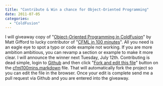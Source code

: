 ```yaml
---
title: "Contribute & Win a chance for Object-Oriented Programming"
date: 2011-07-05
categories: 
  - "ColdFusion"
---
```


I will giveaway copy of "[Object-Oriented Programming in ColdFusion](http://www.amazon.com/Object-Oriented-Programming-ColdFusion-Matt-Gifford/dp/1847196322)" by Matt Gifford to lucky contributor of "[CFML in 100 minutes](https://github.com/mhenke/CFML-in-100-minutes)". All you need is an eagle eye to spot a typo or code example not working. If you are more ambition ambitious, you can revamp a section or example to make it more clear. I will announce the winner next Tuesday, July 12th. Contributing is dead simple, login to [Github](http://www.github.com) and then click "[Fork and edit this file](https://github.com/blog/844-forking-with-the-edit-button)" button on the [cfml100mins.markdown](https://github.com/mhenke/CFML-in-100-minutes/blob/develop/cfml100mins.markdown) file. That will automatically fork the project so you can edit the file in the browser. Once your edit is complete send me a pull request via Github and you are entered into the giveaway.
